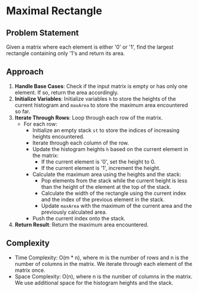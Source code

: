 # Maximal Rectangle

## Problem Statement
Given a matrix where each element is either '0' or '1', find the largest rectangle containing only '1's and return its area.

## Approach
1. **Handle Base Cases**: Check if the input matrix is empty or has only one element. If so, return the area accordingly.
2. **Initialize Variables**: Initialize variables `h` to store the heights of the current histogram and `maxArea` to store the maximum area encountered so far.
3. **Iterate Through Rows**: Loop through each row of the matrix.
    - For each row:
      - Initialize an empty stack `st` to store the indices of increasing heights encountered.
      - Iterate through each column of the row.
      - Update the histogram heights `h` based on the current element in the matrix:
        - If the current element is '0', set the height to 0.
        - If the current element is '1', increment the height.
      - Calculate the maximum area using the heights and the stack:
        - Pop elements from the stack while the current height is less than the height of the element at the top of the stack.
        - Calculate the width of the rectangle using the current index and the index of the previous element in the stack.
        - Update `maxArea` with the maximum of the current area and the previously calculated area.
      - Push the current index onto the stack.
4. **Return Result**: Return the maximum area encountered.

## Complexity
- Time Complexity: O(m * n), where m is the number of rows and n is the number of columns in the matrix. We iterate through each element of the matrix once.
- Space Complexity: O(n), where n is the number of columns in the matrix. We use additional space for the histogram heights and the stack.
